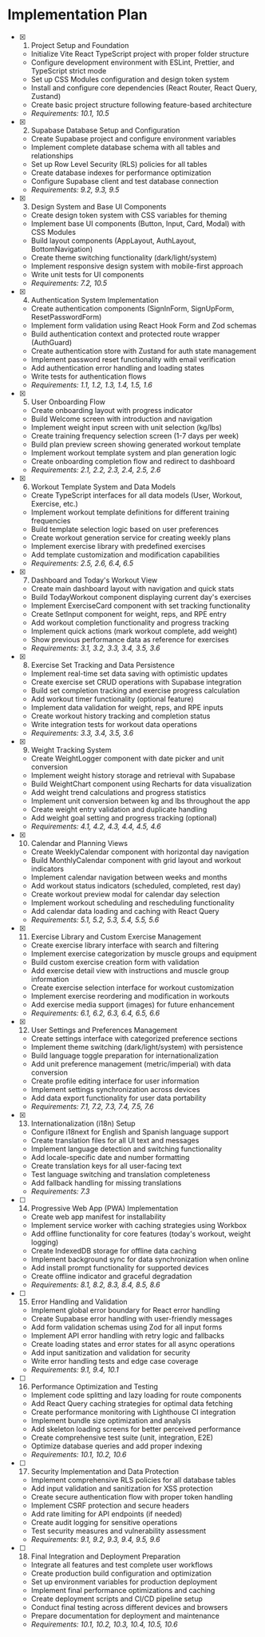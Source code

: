 # Implementation Plan

- [x] 1. Project Setup and Foundation
  - Initialize Vite React TypeScript project with proper folder structure
  - Configure development environment with ESLint, Prettier, and TypeScript strict mode
  - Set up CSS Modules configuration and design token system
  - Install and configure core dependencies (React Router, React Query, Zustand)
  - Create basic project structure following feature-based architecture
  - _Requirements: 10.1, 10.5_

- [x] 2. Supabase Database Setup and Configuration
  - Create Supabase project and configure environment variables
  - Implement complete database schema with all tables and relationships
  - Set up Row Level Security (RLS) policies for all tables
  - Create database indexes for performance optimization
  - Configure Supabase client and test database connection
  - _Requirements: 9.2, 9.3, 9.5_

- [x] 3. Design System and Base UI Components
  - Create design token system with CSS variables for theming
  - Implement base UI components (Button, Input, Card, Modal) with CSS Modules
  - Build layout components (AppLayout, AuthLayout, BottomNavigation)
  - Create theme switching functionality (dark/light/system)
  - Implement responsive design system with mobile-first approach
  - Write unit tests for UI components
  - _Requirements: 7.2, 10.5_

- [x] 4. Authentication System Implementation
  - Create authentication components (SignInForm, SignUpForm, ResetPasswordForm)
  - Implement form validation using React Hook Form and Zod schemas
  - Build authentication context and protected route wrapper (AuthGuard)
  - Create authentication store with Zustand for auth state management
  - Implement password reset functionality with email verification
  - Add authentication error handling and loading states
  - Write tests for authentication flows
  - _Requirements: 1.1, 1.2, 1.3, 1.4, 1.5, 1.6_

- [x] 5. User Onboarding Flow
  - Create onboarding layout with progress indicator
  - Build Welcome screen with introduction and navigation
  - Implement weight input screen with unit selection (kg/lbs)
  - Create training frequency selection screen (1-7 days per week)
  - Build plan preview screen showing generated workout template
  - Implement workout template system and plan generation logic
  - Create onboarding completion flow and redirect to dashboard
  - _Requirements: 2.1, 2.2, 2.3, 2.4, 2.5, 2.6_

- [x] 6. Workout Template System and Data Models
  - Create TypeScript interfaces for all data models (User, Workout, Exercise, etc.)
  - Implement workout template definitions for different training frequencies
  - Build template selection logic based on user preferences
  - Create workout generation service for creating weekly plans
  - Implement exercise library with predefined exercises
  - Add template customization and modification capabilities
  - _Requirements: 2.5, 2.6, 6.4, 6.5_

- [x] 7. Dashboard and Today's Workout View
  - Create main dashboard layout with navigation and quick stats
  - Build TodayWorkout component displaying current day's exercises
  - Implement ExerciseCard component with set tracking functionality
  - Create SetInput component for weight, reps, and RPE entry
  - Add workout completion functionality and progress tracking
  - Implement quick actions (mark workout complete, add weight)
  - Show previous performance data as reference for exercises
  - _Requirements: 3.1, 3.2, 3.3, 3.4, 3.5, 3.6_

- [x] 8. Exercise Set Tracking and Data Persistence
  - Implement real-time set data saving with optimistic updates
  - Create exercise set CRUD operations with Supabase integration
  - Build set completion tracking and exercise progress calculation
  - Add workout timer functionality (optional feature)
  - Implement data validation for weight, reps, and RPE inputs
  - Create workout history tracking and completion status
  - Write integration tests for workout data operations
  - _Requirements: 3.3, 3.4, 3.5, 3.6_

- [x] 9. Weight Tracking System
  - Create WeightLogger component with date picker and unit conversion
  - Implement weight history storage and retrieval with Supabase
  - Build WeightChart component using Recharts for data visualization
  - Add weight trend calculations and progress statistics
  - Implement unit conversion between kg and lbs throughout the app
  - Create weight entry validation and duplicate handling
  - Add weight goal setting and progress tracking (optional)
  - _Requirements: 4.1, 4.2, 4.3, 4.4, 4.5, 4.6_

- [x] 10. Calendar and Planning Views
  - Create WeeklyCalendar component with horizontal day navigation
  - Build MonthlyCalendar component with grid layout and workout indicators
  - Implement calendar navigation between weeks and months
  - Add workout status indicators (scheduled, completed, rest day)
  - Create workout preview modal for calendar day selection
  - Implement workout scheduling and rescheduling functionality
  - Add calendar data loading and caching with React Query
  - _Requirements: 5.1, 5.2, 5.3, 5.4, 5.5, 5.6_

- [x] 11. Exercise Library and Custom Exercise Management
  - Create exercise library interface with search and filtering
  - Implement exercise categorization by muscle groups and equipment
  - Build custom exercise creation form with validation
  - Add exercise detail view with instructions and muscle group information
  - Create exercise selection interface for workout customization
  - Implement exercise reordering and modification in workouts
  - Add exercise media support (images) for future enhancement
  - _Requirements: 6.1, 6.2, 6.3, 6.4, 6.5, 6.6_

- [x] 12. User Settings and Preferences Management
  - Create settings interface with categorized preference sections
  - Implement theme switching (dark/light/system) with persistence
  - Build language toggle preparation for internationalization
  - Add unit preference management (metric/imperial) with data conversion
  - Create profile editing interface for user information
  - Implement settings synchronization across devices
  - Add data export functionality for user data portability
  - _Requirements: 7.1, 7.2, 7.3, 7.4, 7.5, 7.6_

- [x] 13. Internationalization (i18n) Setup
  - Configure i18next for English and Spanish language support
  - Create translation files for all UI text and messages
  - Implement language detection and switching functionality
  - Add locale-specific date and number formatting
  - Create translation keys for all user-facing text
  - Test language switching and translation completeness
  - Add fallback handling for missing translations
  - _Requirements: 7.3_

- [ ] 14. Progressive Web App (PWA) Implementation
  - Create web app manifest for installability
  - Implement service worker with caching strategies using Workbox
  - Add offline functionality for core features (today's workout, weight logging)
  - Create IndexedDB storage for offline data caching
  - Implement background sync for data synchronization when online
  - Add install prompt functionality for supported devices
  - Create offline indicator and graceful degradation
  - _Requirements: 8.1, 8.2, 8.3, 8.4, 8.5, 8.6_

- [ ] 15. Error Handling and Validation
  - Implement global error boundary for React error handling
  - Create Supabase error handling with user-friendly messages
  - Add form validation schemas using Zod for all input forms
  - Implement API error handling with retry logic and fallbacks
  - Create loading states and error states for all async operations
  - Add input sanitization and validation for security
  - Write error handling tests and edge case coverage
  - _Requirements: 9.1, 9.4, 10.1_

- [ ] 16. Performance Optimization and Testing
  - Implement code splitting and lazy loading for route components
  - Add React Query caching strategies for optimal data fetching
  - Create performance monitoring with Lighthouse CI integration
  - Implement bundle size optimization and analysis
  - Add skeleton loading screens for better perceived performance
  - Create comprehensive test suite (unit, integration, E2E)
  - Optimize database queries and add proper indexing
  - _Requirements: 10.1, 10.2, 10.6_

- [ ] 17. Security Implementation and Data Protection
  - Implement comprehensive RLS policies for all database tables
  - Add input validation and sanitization for XSS protection
  - Create secure authentication flow with proper token handling
  - Implement CSRF protection and secure headers
  - Add rate limiting for API endpoints (if needed)
  - Create audit logging for sensitive operations
  - Test security measures and vulnerability assessment
  - _Requirements: 9.1, 9.2, 9.3, 9.4, 9.5, 9.6_

- [ ] 18. Final Integration and Deployment Preparation
  - Integrate all features and test complete user workflows
  - Create production build configuration and optimization
  - Set up environment variables for production deployment
  - Implement final performance optimizations and caching
  - Create deployment scripts and CI/CD pipeline setup
  - Conduct final testing across different devices and browsers
  - Prepare documentation for deployment and maintenance
  - _Requirements: 10.1, 10.2, 10.3, 10.4, 10.5, 10.6_
